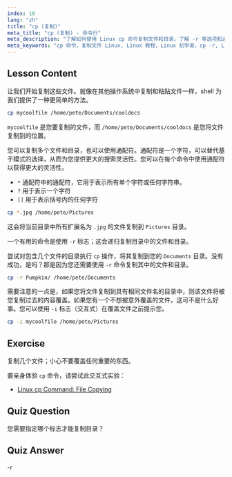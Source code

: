 ```yaml
---
index: 10
lang: "zh"
title: "cp (复制)"
meta_title: "cp (复制) - 命令行"
meta_description: "了解如何使用 Linux cp 命令复制文件和目录。了解 -r 等选项和通配符。立即开始您的 Linux 之旅！"
meta_keywords: "cp 命令，复制文件 Linux, Linux 教程，Linux 初学者，cp -r, Linux 通配符，Linux 指南"
---
```


## Lesson Content

让我们开始复制这些文件。就像在其他操作系统中复制和粘贴文件一样，shell 为我们提供了一种更简单的方法。

```bash
cp mycoolfile /home/pete/Documents/cooldocs
```

`mycoolfile` 是您要复制的文件，而 `/home/pete/Documents/cooldocs` 是您将文件复制到的位置。

您可以复制多个文件和目录，也可以使用通配符。通配符是一个字符，可以替代基于模式的选择，从而为您提供更大的搜索灵活性。您可以在每个命令中使用通配符以获得更大的灵活性。

- `*` 通配符中的通配符，它用于表示所有单个字符或任何字符串。
- `?` 用于表示一个字符
- `[]` 用于表示括号内的任何字符

```bash
cp *.jpg /home/pete/Pictures
```

这会将当前目录中所有扩展名为 `.jpg` 的文件复制到 `Pictures` 目录。

一个有用的命令是使用 `-r` 标志；这会递归复制目录中的文件和目录。

尝试对包含几个文件的目录执行 `cp` 操作，将其复制到您的 `Documents` 目录。没有成功，是吗？那是因为您还需要使用 `-r` 命令复制其中的文件和目录。

```bash
cp -r Pumpkin/ /home/pete/Documents
```

需要注意的一点是，如果您将文件复制到具有相同文件名的目录中，则该文件将被您复制过去的内容覆盖。如果您有一个不想被意外覆盖的文件，这可不是什么好事。您可以使用 `-i` 标志（交互式）在覆盖文件之前提示您。

```bash
cp -i mycoolfile /home/pete/Pictures
```

## Exercise

复制几个文件；小心不要覆盖任何重要的东西。

要亲身体验 `cp` 命令，请尝试此交互式实验：

- [Linux cp Command: File Copying](https://labex.io/zh/labs/linux-linux-cp-command-file-copying-209744)

## Quiz Question

您需要指定哪个标志才能复制目录？

## Quiz Answer

-r
